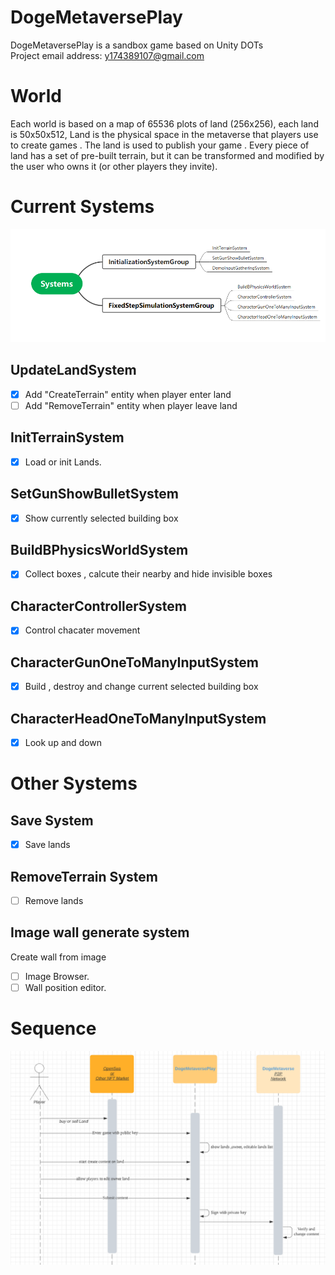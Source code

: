 # DogeMetaversePlay
DogeMetaversePlay is a  sandbox  game based on Unity DOTs  
Project email address: y174389107@gmail.com

# World
Each world is based on a map of 65536 plots of land (256x256), each land is 50x50x512, Land is the physical space in the metaverse that players use to create games . The land is used to publish your game . Every piece of land has a set of pre-built terrain, but it can be transformed and modified by the user who owns it (or other players they invite). 

# Current Systems
![Screenshot](./Docs/Images/systems.png)

## UpdateLandSystem
- [x] Add "CreateTerrain" entity when player enter land
- [ ] Add "RemoveTerrain" entity when player leave land

## InitTerrainSystem
- [x] Load or init Lands.

## SetGunShowBulletSystem
- [x] Show currently selected building box

## BuildBPhysicsWorldSystem
- [x] Collect boxes , calcute their nearby and hide invisible boxes 

## CharacterControllerSystem
- [x] Control chacater movement 

## CharacterGunOneToManyInputSystem
- [x] Build , destroy and change current selected building box

## CharacterHeadOneToManyInputSystem
- [x] Look up and down

# Other Systems

## Save System
- [x] Save lands

## RemoveTerrain System
- [ ] Remove lands

## Image wall generate system
Create wall from image
- [ ] Image Browser.
- [ ] Wall position editor.

# Sequence
![Screenshot](./Docs/Images/sequence.png)
